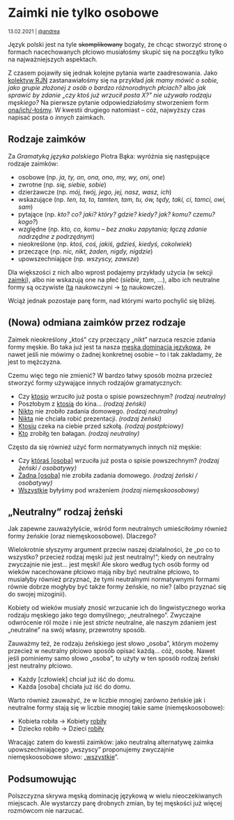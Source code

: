 # Zaimki nie tylko osobowe

<small>13.02.2021 | [@andrea](/@andrea)</small>

Język polski jest na tyle <strike>skomplikowany</strike> bogaty, że chcąc stworzyć stronę
o formach nacechowanych płciowo musiałośmy skupić się na początku tylko na najważniejszych aspektach.

Z czasem pojawiły się jednak kolejne pytania warte zaadresowania.
Jako [kolektyw RJN](/kolektyw-rjn) zastanawiałośmy się na przykład
_jak mamy mówić o sobie, jako grupie złożonej z osób o bardzo różnorodnych płciach?_
albo _jak sprawić by zdanie „czy ktoś już wrzucił posta X?” nie używało rodzaju męskiego?_
Na pierwsze pytanie odpowiedziałośmy stworzeniem form [ona/ich/-łośmy](/ona/ich).
W kwestii drugiego natomiast – cóż, najwyższy czas napisać posta o _innych_ zaimkach.

## Rodzaje zaimków

Za _Gramatyką języka polskiego_ Piotra Bąka:
wyróżnia się następujące rodzaje zaimków:

 - osobowe (np. _ja, ty, on, ona, ono, my, wy, oni, one_)
 - zwrotne (np. _się, siebie, sobie_)
 - dzierżawcze (np. _mój, twój, jego, jej, nasz, wasz, ich_)
 - wskazujące (np. _ten, ta, to, tamten, tam, tu, ów, tędy, taki, ci, tamci, owi, sam_)
 - pytające (np. _kto? co? jaki? który? gdzie? kiedy? jak? komu? czemu? kogo?_)
 - względne (np. _kto, co, komu – bez znaku zapytania; łączą zdanie nadrzędne z podrzędnym_)
 - nieokreślone (np. _ktoś, coś, jakiś, gdzieś, kiedyś, cokolwiek_)
 - przeczące (np. _nic, nikt, żaden, nigdy, nigdzie_)
 - upowszechniające (np. _wszyscy, zawsze_)

Dla większości z nich albo wprost podajemy przykłady użycia (w sekcji [zaimki](/)),
albo nie wskazują one na płeć (_siebie_, _tam_, …),
albo ich neutralne formy są oczywiste (<u>ta</u> naukowczyni → <u>to</u> naukowcze).

Wciąż jednak pozostaje parę form, nad którymi warto pochylić się bliżej. 

## (Nowa) odmiana zaimków przez rodzaje

Zaimek nieokreślony „ktoś” czy przeczący „nikt” narzuca reszcie zdania formy męskie.
Bo taka już jest ta nasza [męska dominacja językowa](https://pl.wikipedia.org/wiki/M%C4%99ska_dominacja_j%C4%99zykowa),
że nawet jeśli nie mówimy o żadnej konkretnej osobie – to i tak zakładamy, że jest to mężczyzna.

Czemu więc tego nie zmienić? W bardzo łatwy sposób można przecież stworzyć formy używające innych rodzajów gramatycznych:

 - Czy <u>ktosio</u> wrzuciło już posta o spisie powszechnym? _(rodzaj neutralny)_
 - Poszłobym z <u>ktosią</u> do kina… _(rodzaj żeński)_
 - <u>Nikto</u> nie zrobiło zadania domowego. _(rodzaj neutralny)_
 - <u>Nikta</u> nie chciała robić prezentacji. _(rodzaj żeński)_
 - <u>Ktosiu</u> czeka na ciebie przed szkołą. _(rodzaj postpłciowy)_
 - <u>Kto</u> zrobił<u>o</u> ten bałagan. _(rodzaj neutralny)_

Często da się również użyć form normatywnych innych niż męskie:

 - Czy <u>któraś [osoba]</u> wrzuciła już posta o spisie powszechnym? _(rodzaj żeński / osobatywy)_
 - <u>Żadna [osoba]</u> nie zrobiła zadania domowego. _(rodzaj żeński / osobatywy)_
 - <u>Wszystkie</u> byłyśmy pod wrażeniem _(rodzaj niemęskoosobowy)_

## „Neutralny” rodzaj żeński

Jak zapewne zauważyłyście, wśród form neutralnych umieściłośmy również formy żeńskie (oraz niemęskoosobowe). 
Dlaczego?

Wielokrotnie słyszymy argument przeciw naszej działalności, że „po co to wszystko? przecież rodzaj męski już jest neutralny!”;
kiedy on neutralny zwyczajnie nie jest… jest męski!
Ale skoro według tych osób formy od wieków nacechowane płciowo mają niby być neutralne płciowo,
to musiałyby również przyznać, że tymi neutralnymi normatywnymi formami równie dobrze mogłyby być także formy żeńskie, no nie?
(albo przyznać się do swojej mizoginii).

Kobiety od wieków musiały znosić wrzucanie ich do lingwistycznego worka rodzaju męskiego jako tego domyślnego; „neutralnego”.
Zwyczajne odwrócenie ról może i nie jest _stricte_ neutralne, ale naszym zdaniem jest „neutralne” na swój własny, przewrotny sposób.

Zauważmy też, że rodzaju żeńskiego jest słowo „osoba”, którym możemy przecież w neutralny płciowo sposób opisać każdą… cóż, osobę.
Nawet jeśli pominiemy samo słowo „osoba”, to użyty w ten sposób rodzaj żeński jest neutralny płciowo.

 - Każdy [człowiek] chciał już iść do domu.
 - Każda [osoba] chciała już iść do domu.

Warto również zauważyć, że w liczbie mnogiej
zarówno żeńskie jak i neutralne formy stają się w liczbie mnogiej takie same (niemęskoosobowe):

 - Kobieta robiła → Kobiety <u>robiły</u>
 - Dziecko robiło → Dzieci <u>robiły</u>
 
Wracając zatem do kwestii zaimków: jako neutralną alternatywę zaimka upowszechniającego „wszyscy”
proponujemy zwyczajnie niemęskoosobowe słowo: „<u>wszystkie</u>”.

## Podsumowując

Polszczyzna skrywa męską dominację językową w wielu nieoczekiwanych miejscach.
Ale wystarczy parę drobnych zmian, by tej męskości już więcej rozmówcom nie narzucać.
